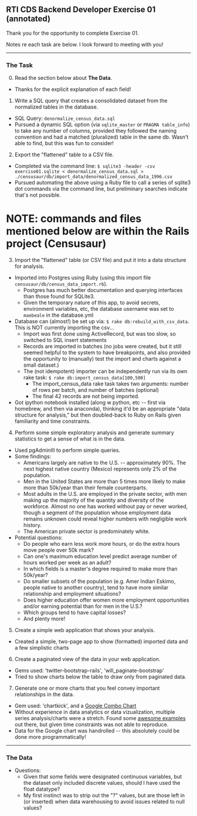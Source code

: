 ## RTI CDS Backend Developer Exercise 01 (annotated)

Thank you for the opportunity to complete Exercise 01.

Notes re each task are below. I look forward to meeting with you!

----

### The Task

0. Read the section below about **The Data**.
  - Thanks for the explicit explanation of each field!

1. Write a SQL query that creates a consolidated dataset from the normalized tables in the database.
  - SQL Query: ``denormalize_census_data.sql``
  - Pursued a dynamic SQL option (via ``sqlite_master`` or ``PRAGMA table_info``) to take any number of columns,
  provided they followed the naming convention and had a matched (pluralized) table in the same db.
  Wasn't able to find, but this was fun to consider!

2. Export the "flattened" table to a CSV file.
  - Completed via the command line: ``$ sqlite3 -header -csv exercise01.sqlite < denormalize_census_data.sql > ./censusaur/db/import_data/denormalized_census_data_1996.csv``
  - Pursued automating the above using a Ruby file to call a series of sqlite3 dot commands via the command line, but preliminary searches indicate that's not possible.

# NOTE: commands and files mentioned below are within the Rails project (Censusaur)

3. Import the "flattened" table (or CSV file) and put it into a data structure for analysis.
  - Imported into Postgres using Ruby (using this import file ``censusaur/db/census_data_import.rb``).
    - Postgres has much better documentation and querying interfaces than those found for SQLite3.
    - Given the temporary nature of this app, to avoid secrets, environment variables, etc, the database username was set to ``maebeale`` in the database.yml
  - Database can (almost!) be set up via: ``$ rake db:rebuild_with_csv_data``. This is NOT currently importing the csv...
    - Import was first done using ActiveRecord, but was too slow, so switched to SQL insert statements
    - Records are imported in batches (no jobs were created, but it still seemed helpful to the system to have breakpoints, and also provided the opportunity to (manually) test the import and charts against a small dataset.)
    - The (not idempotent) importer can be independently run via its own rake task:  ``$ rake db:import_census_data[100,500]``
      - The import_census_data rake task takes two arguments: number of rows per batch, and number of batches (optional)
      - The final 42 records are not being imported.
  - Got ipython notebook installed (along w python, etc -- first via homebrew, and then via anaconda), thinking it'd be an appropriate "data structure for analysis," but then doubled-back to Ruby on Rails given familiarity and time constraints.

4. Perform some simple exploratory analysis and generate summary statistics to get a sense of what is in the data.
  - Used pgAdminIII to perform simple queries.
  - Some findings:
    - Americans largely are native to the U.S. -- approximately 90%. The next highest native country (Mexico) represents only 2% of the population.
    - Men in the United States are more than 5 times more likely to make more than 50k/year than their female counterparts.
    - Most adults in the U.S. are employed in the private sector, with men making up the majority of the quantity and diversity of the workforce. Almost no one has worked without pay or never worked, though a segment of the population whose employment data remains unknown could reveal higher numbers with negligible work history.
    - The American private sector is predominately white.
  - Potential questions:
    - Do people who earn less work more hours, or do the extra hours move people over 50k mark?
    - Can one's maximum education level predict average number of hours worked per week as an adult?
    - In which fields is a master's degree required to make more than 50k/year?
    - Do smaller subsets of the population (e.g. Amer Indian Eskimo, people native to another country), tend to have more similar relationship and employment situations?
    - Does higher education offer women more employment opportunities and/or earning potential than for men in the U.S.?
    - Which groups tend to have capital losses?
    - And plenty more!

5. Create a simple web application that shows your analysis.
  - Created a simple, two-page app to show (formatted) imported data and a few simplistic charts

6. Create a paginated view of the data in your web application.
  - Gems used: 'twitter-bootstrap-rails', 'will_paginate-bootstrap'
  - Tried to show charts below the table to draw only from paginated data.

7. Generate one or more charts that you feel convey important relationships in the data.
  - Gem used: 'chartkick', and a [Google Combo Chart](https://developers.google.com/chart/interactive/docs/gallery/combochart)
  - Without experience in data analytics or data vizualization, multiple series analysis/charts were a stretch. Found some [awesome examples](http://individual.utoronto.ca/zabet/census-income.html) out there, but given time constraints was not able to reproduce.
  - Data for the Google chart was handrolled -- this absolutely could be done more programmatically!

----

### The Data

- Questions:
  - Given that some fields were designated continuous variables, but the dataset only included discrete values, should I have used the float datatype?
  - My first instinct was to strip out the "?" values, but are those left in (or inserted) when data warehousing to avoid issues related to null values?
